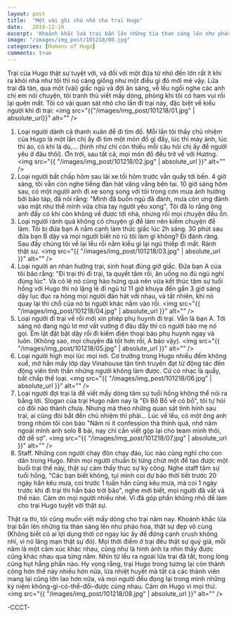 ```yaml
---
layout: post
title:  "Một vài ghi chú nhỏ cho trại Hugo"
date:   2018-12-10
excerpt: 'Khoảnh khắc lửa trại bắn lên những tia than sáng lên như pháo hoa, thật sự đẹp vô cùng (Không biết có ai lợi dụng thời cơ ngay lúc ấy để đứng cạnh crush không nhỉ, vì nó lãng mạn thật sự đó).'
image: "/images/img_post/101218/00.jpg"
categories: [Humans of Hugo]
comments: true
---
```

Trại của Hugo thật sự tuyệt vời, và đối với một đứa từ nhỏ đến lớn rất ít khi ra khỏi nhà như tôi thì nó càng giống như một điều gì đó mới mẻ vậy. Lửa trại đã tàn, qua một (vài) giấc ngủ và đợi ăn sáng, về lều ngồi nghe các anh chị em nói chuyện, tôi tranh thủ viết mấy dòng, phòng khi tôi có ham vui rồi lại quên mất. Tôi có vài quan sát nhỏ cho lần đi trại này, đặc biệt về kiểu người khi đi trại:
 <span class="image left"><img src="{{"/images/img_post/101218/01.jpg" | absolute_url}}" alt="" /></span>
1. Loại người dành cả thanh xuân để đi tìm đồ. Mỗi lần tôi thấy chủ nhiệm của Hugo là một lần chị ấy đi tìm một món đồ gì đấy, lúc thì máy ảnh, lúc thì áo, có khi là dù,... (hình như chỉ còn thiếu mỗi câu hỏi chị ấy để người yêu ở đâu thôi). Ơn trời, sau tất cả, mọi món đồ đều trở về với Hương.
 <span class="image right"><img src="{{ "/images/img_post/101218/02.jpg" | absolute_url }}" alt="" /></span>
2. Loại người bất chấp hôm sau lái xe tối hôm trước vẫn quẩy tới bến. 4 giờ sáng, tôi vẫn còn nghe tiếng đàn hát văng vẳng bên tai. 10 giờ sáng hôm sau, có một người anh đi xe song song với tôi trong cơn mưa ảnh hưởng bởi bão táp, đã nói rằng: "Mình đã buồn ngủ đã đành, mưa còn ưng đánh vào mặt như thể mình vừa chia tay người yêu xong". Tôi đã lo rằng ông anh đấy có khi còn không về được tới nhà, nhưng rồi mọi chuyện đều ổn.
3. Loại người rảnh quá không có chuyện gì để làm nên kiếm chuyện để làm. Tôi bị đứa bạn A nằm cạnh làm thức giấc lúc 2h sáng. 30 phút sau đứa bạn B dậy và mọi người biết nó rủ tôi làm gì không? Đi đánh răng. Sau đấy chúng tôi về lại lều rồi nằm kiểu gì lại ngủ thiếp đi mất. Rảnh thật sự.
<span class="image left"><img src="{{ "/images/img_post/101218/03.jpg" | absolute_url }}" alt="" /></span>
4. Loại người an nhàn hưởng trại, sinh hoạt đúng giờ giấc. Đứa bạn A của tôi bảo rằng: "Đi trại thì đi trại, ta quyết tâm rồi, ăn uống no đủ ngủ nghỉ đúng lúc". Và có lẽ nó cũng hào hứng quá nên vừa kết thúc tâm sự tuổi hồng với Hugo thì nó lặng lẽ đi ngủ từ 11 giờ khuya đến gần 3 giờ sáng dậy lục đục ra hóng mọi người đàn hát với nhau, và tất nhiên, khi nó quay lại thì chỗ của nó bị người khác nằm vào rồi.
<span class="image right"><img src="{{ "/images/img_post/101218/04.jpg" | absolute_url }}" alt="" /></span>
5. Loại người đi trại về rồi mới xin phép phụ huynh đi trại. Vẫn là bạn A. Tới sáng nó đang ngủ lơ mơ vất vưởng ở đâu đấy thì có người bảo mẹ nó gọi. Ẻm lật đật bật dậy rồi đi kiếm điện thoại báo phụ huynh ngay và luôn. (Không sao, mọi chuyện đã tốt hơn rồi, A bảo vậy).
<span class="image left"><img src="{{ "/images/img_post/101218/05.jpg" | absolute_url }}" alt="" /></span>
6. Loại người high mọi lúc mọi nơi. Cơ trưởng trong Hugo nhiều đếm không xuể, mở hẳn mấy lớp dạy Vinahouse tận tình truyền đạt từ động tác đến động viên tinh thần những người không làm được. Cứ có nhạc là quẩy, bất chấp thể loại.
<span class="image right"><img src="{{ "/images/img_post/101218/06.jpg" | absolute_url }}" alt="" /></span>
7. Loại người đợi trại là để viết mấy dòng tâm sự tuổi hồng không thể nói ra bằng lời. Slogan của trại Hugo năm nay là "Đi Bồ Bồ về có bồ", tôi tự hỏi có đôi nào thành chưa. Nhưng mà theo những quan sát tình hình sau trại, ai cũng đòi bắt đền chủ nhiệm thì phải… Lúc về lều, có một ông anh trong nhóm tôi còn bảo "Năm ni ít confession thả thính quá, nhớ năm ngoái mình anh solo 8 bài, nay chỉ cần viết gộp lại cho team mình thôi, đỡ dễ sợ".
<span class="image left"><img src="{{ "/images/img_post/101218/07.jpg" | absolute_url }}" alt="" /></span>
8. Staff. Những con người chạy đôn chạy đáo, lúc nào cũng nghĩ cho con dân trong Hugo. Nhìn mọi người chuẩn bị từng chút một để tạo được một buổi trại thế này, thật sự cảm thấy thực sự kỳ công. Nghe staff tâm sự tuổi hồng, "Các bạn biết không, tụi mình coi dự báo thời tiết trước 20 ngày hắn kêu mưa, coi trước 1 tuần hắn cũng kêu mưa, mà coi 1 ngày trước khi đi trại thì hắn báo trời bão", nghe mới biết, mọi người đã vất vả thế nào. Cảm ơn mọi người nhiều nhé. Vì đã góp phần không nhỏ để làm cho trại Hugo tuyệt vời thật sự.

Thật ra thì, tôi cũng muốn viết mấy dòng cho trại năm nay. Khoảnh khắc lửa trại bắn lên những tia than sáng lên như pháo hoa, thật sự đẹp vô cùng (Không biết có ai lợi dụng thời cơ ngay lúc ấy để đứng cạnh crush không nhỉ, vì nó lãng mạn thật sự đó). Mọi thời điểm ở trại đều thật sự quý giá, mỗi năm là một cảm xúc khác nhau, cũng như là hình ảnh ta nhìn thấy được cũng khác nhau qua từng năm. Nhìn từ lều ra ngoài lửa trại đã tắt, trong lòng cũng hụt hẫng phần nào. Hy vọng rằng, trại Hugo trong tương lại còn thành công hơn thế này nhiều hơn nữa, lửa nhiệt huyết mà tất cả các thành viên mang lại cũng lớn lao hơn nữa, và mọi người đều đọng lại trong mình những kỷ niệm không-gì-có-thể-đổi-được cùng nhau.
Cảm ơn Hugo vì mọi thứ.
<span class="image fit"><img src="{{ "/images/img_post/101218/08.jpg" | absolute_url }}" alt="" /></span>


-CCCT-
